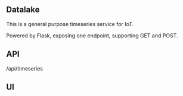 Datalake
--------

This is a general purpose timeseries service for IoT.

Powered by Flask, exposing one endpoint, supporting GET and POST.

API
---
/api/timeseries

UI
---
